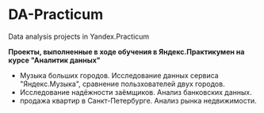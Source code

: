 # DA-Practicum
Data analysis  projects in Yandex.Practicum

**Проекты, выполненные в ходе обучения в Яндекс.Практикумен на курсе "Аналитик данных"**

-  Музыка больших городов. Исследование данных сервиса "Яндекс.Музыка", сравнение пользхователей двух городов.
-  Исследование надёжности заёмщиков. Анализ банковских данных.
-  продажа квартир в Санкт-Петербурге. Анализ рынка недвижимости.
